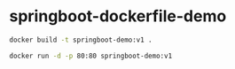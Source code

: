 # springboot-dockerfile-demo

```bash
docker build -t springboot-demo:v1 .

docker run -d -p 80:80 springboot-demo:v1
```
